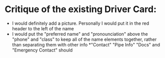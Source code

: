 # Critique of the existing Driver Card:
* I would definitely add a picture. Personally I would put it in the red header to the left of the name
* I would put the "preferred name" and "pronounciation" above the "phone" and "class" to keep all of the name elements together, rather than separating them with other info
*"Contact" "Pipe Info" "Docs" and "Emergency Contact" should
